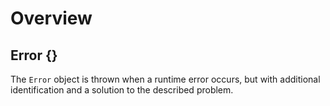 # Overview

## Error {}

The `Error` object is thrown when a runtime error occurs, but with additional identification and a solution to the described problem.



##
